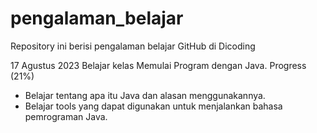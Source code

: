 # pengalaman_belajar
Repository ini berisi pengalaman belajar GitHub di Dicoding

17 Agustus 2023
Belajar kelas Memulai Program dengan Java. Progress (21%)
  * Belajar tentang apa itu Java dan alasan menggunakannya.
  * Belajar tools yang dapat digunakan untuk menjalankan bahasa pemrograman Java.
